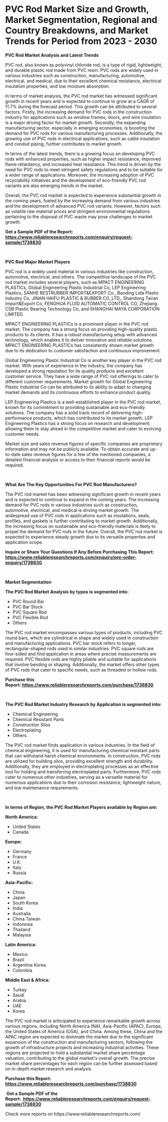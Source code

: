 <p><h1>PVC Rod Market Size and Growth, Market Segmentation, Regional and Country Breakdowns, and Market Trends for Period from 2023 -  2030</h1></p><p><strong>PVC Rod Market Analysis and Latest Trends</strong></p>
<p><p>PVC rod, also known as polyvinyl chloride rod, is a type of rigid, lightweight, and durable plastic rod made from PVC resin. PVC rods are widely used in various industries such as construction, manufacturing, automotive, electrical, and medical, due to their excellent chemical resistance, electrical insulation properties, and low moisture absorption.</p><p>In terms of market analysis, the PVC rod market has witnessed significant growth in recent years and is expected to continue to grow at a CAGR of 11.7% during the forecast period. This growth can be attributed to several factors. Firstly, the increasing demand for PVC rods in the construction industry for applications such as window frames, doors, and wire insulation is a major driving factor for market growth. Secondly, the expanding manufacturing sector, especially in emerging economies, is boosting the demand for PVC rods for various manufacturing processes. Additionally, the growing use of PVC rods in electrical applications, such as cable insulation and conduit piping, further contributes to market growth.</p><p>In terms of the latest trends, there is a growing focus on developing PVC rods with enhanced properties, such as higher impact resistance, improved flame retardancy, and increased heat resistance. This trend is driven by the need for PVC rods to meet stringent safety regulations and to be suitable for a wider range of applications. Moreover, the increasing adoption of PVC recyclability initiatives and the development of eco-friendly PVC rod variants are also emerging trends in the market.</p><p>Overall, the PVC rod market is expected to experience substantial growth in the coming years, fueled by the increasing demand from various industries and the development of advanced PVC rod variants. However, factors such as volatile raw material prices and stringent environmental regulations pertaining to the disposal of PVC waste may pose challenges to market growth.</p></p>
<p><strong>Get a Sample PDF of the Report:&nbsp; <a href="https://www.reliableresearchreports.com/enquiry/request-sample/1738830">https://www.reliableresearchreports.com/enquiry/request-sample/1738830</a></strong></p>
<p>&nbsp;</p>
<p><strong>PVC Rod Major Market Players</strong></p>
<p><p>PVC rod is a widely used material in various industries like construction, automotive, electrical, and others. The competitive landscape of the PVC rod market includes several players, such as MPACT ENGINEERING PLASTICs, Global Engineering Plastic Industrial Co, LEP Engineering Plastics, SANHE BESTRUBBER IMPORT&EXPORT Co., Baoding Lida Plastic Industry Co, JINAN HAIFU PLASTIC & RUBBER CO.,LTD., Shandong Tairan Import&Export Co, FENGHUA FLUID AUTOMATIC CONTROL CO, Zhejiang CSB Plastic Bearing Technology Co, and SHANGHAI MAYA CORPORATION LIMITED.</p><p>MPACT ENGINEERING PLASTICs is a prominent player in the PVC rod market. The company has a strong focus on providing high-quality plastic products to its clients. It has a robust manufacturing setup with advanced technology, which enables it to deliver innovative and reliable solutions. MPACT ENGINEERING PLASTICs has consistently shown market growth due to its dedication to customer satisfaction and continuous improvement.</p><p>Global Engineering Plastic Industrial Co is another key player in the PVC rod market. With years of experience in the industry, the company has developed a strong reputation for its quality products and excellent customer service. They have a wide range of PVC rod offerings to cater to different customer requirements. Market growth for Global Engineering Plastic Industrial Co can be attributed to its ability to adapt to changing market demands and its continuous efforts to enhance product quality.</p><p>LEP Engineering Plastics is a well-established player in the PVC rod market, known for its commitment to providing sustainable and eco-friendly solutions. The company has a solid track record of delivering high-performance products, which has contributed to its market growth. LEP Engineering Plastics has a strong focus on research and development, allowing them to stay ahead in the competitive market and cater to evolving customer needs.</p><p>Market size and sales revenue figures of specific companies are proprietary information and may not be publicly available. To obtain accurate and up-to-date sales revenue figures for a few of the mentioned companies, a detailed financial analysis or access to their financial reports would be required.</p></p>
<p>&nbsp;</p>
<p><strong>What Are The Key Opportunities For PVC Rod Manufacturers?</strong></p>
<p><p>The PVC rod market has been witnessing significant growth in recent years and is expected to continue to expand in the coming years. The increasing demand for PVC rods in various industries such as construction, automotive, electrical, and medical is driving market growth. The widespread use of PVC rods in applications such as insulations, seals, profiles, and gaskets is further contributing to market growth. Additionally, the increasing focus on sustainable and eco-friendly materials is likely to propel the demand for PVC rods in the future. Overall, the PVC rod market is expected to experience steady growth due to its versatile properties and application scope.</p></p>
<p><strong>Inquire or Share Your Questions If Any Before Purchasing This Report: <a href="https://www.reliableresearchreports.com/enquiry/pre-order-enquiry/1738830">https://www.reliableresearchreports.com/enquiry/pre-order-enquiry/1738830</a></strong></p>
<p>&nbsp;</p>
<p><strong>Market Segmentation</strong></p>
<p><strong>The PVC Rod Market Analysis by types is segmented into:</strong></p>
<p><ul><li>PVC Round Bar</li><li>PVC Bar Stock</li><li>PVC Square Rod</li><li>PVC Flexible Rod</li><li>Others</li></ul></p>
<p><p>The PVC rod market encompasses various types of products, including PVC round bars, which are cylindrical in shape and widely used in construction and manufacturing applications. PVC bar stock refers to longer, rectangular-shaped rods used in similar industries. PVC square rods are four-sided and find application in areas where precise measurements are required. PVC flexible rods are highly pliable and suitable for applications that involve bending or shaping. Additionally, the market offers other types of PVC rods that cater to specific needs, such as threaded or hollow rods.</p></p>
<p><strong>Purchase this Report:&nbsp;<a href="https://www.reliableresearchreports.com/purchase/1738830">https://www.reliableresearchreports.com/purchase/1738830</a></strong></p>
<p>&nbsp;</p>
<p><strong>The PVC Rod Market Industry Research by Application is segmented into:</strong></p>
<p><ul><li>Chemical Engineering</li><li>Chemical Resistant Parts</li><li>Construction Silos</li><li>Electroplating</li><li>Others</li></ul></p>
<p><p>The PVC rod market finds application in various industries. In the field of chemical engineering, it is used for manufacturing chemical resistant parts that can withstand harsh chemical environments. In construction, PVC rods are utilized for building silos, providing excellent strength and durability. Additionally, they are employed in electroplating processes as an effective tool for holding and transferring electroplated parts. Furthermore, PVC rods cater to numerous other industries, serving as a versatile material for numerous applications due to their corrosion resistance, lightweight nature, and low maintenance requirements.</p></p>
<p>&nbsp;</p>
<p><strong>In terms of Region, the PVC Rod Market Players available by Region are:</strong></p>
<p>
    <p> <strong> North America: </strong>
        <ul>
            <li>United States</li>
            <li>Canada</li>
        </ul>
        </p> 
    <p> <strong> Europe: </strong>
        <ul>
            <li>Germany</li>
            <li>France</li>
            <li>U.K.</li>
            <li>Italy</li>
            <li>Russia</li>
        </ul>
        </p> 
    <p> <strong> Asia-Pacific: </strong>
        <ul>
            <li>China</li>
            <li>Japan</li>
            <li>South Korea</li>
            <li>India</li>
            <li>Australia</li>
            <li>China Taiwan</li>
            <li>Indonesia</li>
            <li>Thailand</li>
            <li>Malaysia</li>
        </ul>
        </p> 
    <p> <strong> Latin America: </strong>
        <ul>
            <li>Mexico</li>
            <li>Brazil</li>
            <li>Argentina Korea</li>
            <li>Colombia</li>
        </ul>
        </p> 
    <p> <strong> Middle East & Africa: </strong>
        <ul>
            <li>Turkey</li>
            <li>Saudi</li>
            <li>Arabia</li>
            <li>UAE</li>
            <li>Korea</li>
        </ul>
    </p>
    </p>
<p><p>The PVC rod market is anticipated to experience remarkable growth across various regions, including North America (NA), Asia-Pacific (APAC), Europe, the United States of America (USA), and China. Among these, China and the APAC region are expected to dominate the market due to the significant expansion of the construction and manufacturing sectors, following the growth of infrastructure projects and increasing industrial activities. These regions are projected to hold a substantial market share percentage valuation, contributing to the global market's overall growth. The precise market share percentages for each region can be further assessed based on in-depth market research and analysis.</p></p>
<p><strong>Purchase this Report: <a href="https://www.reliableresearchreports.com/purchase/1738830">https://www.reliableresearchreports.com/purchase/1738830</a></strong></p>
<p>&nbsp;<strong>Get a Sample PDF of the Report:&nbsp;&nbsp;<a href="https://www.reliableresearchreports.com/enquiry/request-sample/1738830">https://www.reliableresearchreports.com/enquiry/request-sample/1738830</a></strong></p>
<p><strong></strong></p>
<p>Check more reports on https://www.reliableresearchreports.com/</p>